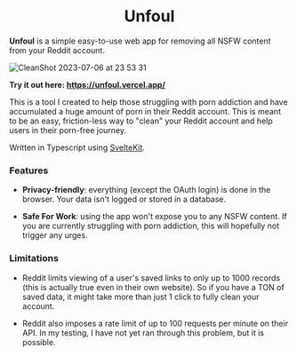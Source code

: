 <h1 align="center">Unfoul</h1>

**Unfoul** is a simple easy-to-use web app for removing all NSFW content from your Reddit account.

![CleanShot 2023-07-06 at 23 53 31](https://github.com/ryanzoleta/unfoul/assets/18186677/ba02eaef-c3e0-41ef-ae39-bb2a2c60272e)

**Try it out here: https://unfoul.vercel.app/**

This is a tool I created to help those struggling with porn addiction and have accumulated a huge amount of porn in their Reddit account. This is meant to be an easy, friction-less way to "clean" your Reddit account and help users in their porn-free journey.

Written in Typescript using [SvelteKit](https://kit.svelte.dev/).

### Features

- **Privacy-friendly**: everything (except the OAuth login) is done in the browser. Your data isn't logged or stored in a database.

- **Safe For Work**: using the app won't expose you to any NSFW content. If you are currently struggling with porn addiction, this will hopefully not trigger any urges.

### Limitations

- Reddit limits viewing of a user's saved links to only up to 1000 records (this is actually true even in their own website). So if you have a TON of saved data, it might take more than just 1 click to fully clean your account.

- Reddit also imposes a rate limit of up to 100 requests per minute on their API. In my testing, I have not yet ran through this problem, but it is possible.
